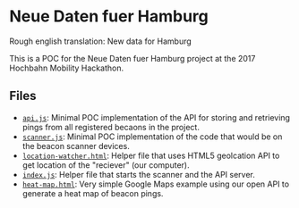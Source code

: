# Neue Daten fuer Hamburg
Rough english translation: New data for Hamburg

This is a POC for the Neue Daten fuer Hamburg project at the 2017 Hochbahn Mobility Hackathon.

## Files
- [`api.js`](api.js): Minimal POC implementation of the API for storing and retrieving pings from all registered becaons in the project.
- [`scanner.js`](scanner.js): Minimal POC implementation of the code that would be on the beacon scanner devices.
- [`location-watcher.html`](location-watcher.html): Helper file that uses HTML5 geolcation API to get location of the "reciever" (our computer).
- [`index.js`](index.js): Helper file that starts the scanner and the API server.
- [`heat-map.html`](heat-map.html): Very simple Google Maps example using our open API to generate a heat map of beacon pings.


